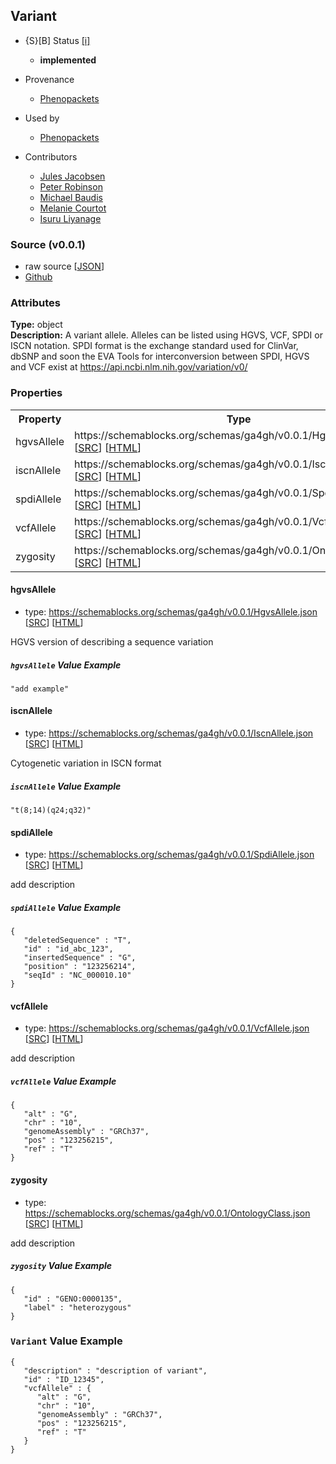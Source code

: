 
## Variant

* {S}[B] Status  [[i]](https://schemablocks.org/about/sb-status-levels.html)
    - __implemented__

* Provenance  

    - [Phenopackets](https://github.com/phenopackets/phenopacket-schema/blob/master/docs/variant.rst)  
* Used by  

    - [Phenopackets](https://github.com/phenopackets/phenopacket-schema/blob/master/docs/variant.rst)  

<!--more-->

* Contributors  

    - [Jules Jacobsen](https://orcid.org/0000-0002-3265-15918)  
    - [Peter Robinson](https://orcid.org/0000-0002-0736-91998)  
    - [Michael Baudis](https://orcid.org/0000-0002-9903-4248)  
    - [Melanie Courtot](https://orcid.org/0000-0002-9551-6370)  
    - [Isuru Liyanage](https://orcid.org/0000-0002-4839-5158)  
### Source (v0.0.1)

* raw source [[JSON](./current/Variant.json)]
* [Github](https://github.com/ga4gh-schemablocks/sb-phenopackets/blob/master/schemas/Variant.yaml)

### Attributes
  
__Type:__ object  
__Description:__ A variant allele. Alleles can be listed using HGVS, VCF, SPDI or ISCN notation.
SPDI format is the exchange standard used for ClinVar, dbSNP and soon the EVA
Tools for interconversion between SPDI, HGVS and VCF exist at https://api.ncbi.nlm.nih.gov/variation/v0/


### Properties

<table>
  <tr>
    <th>Property</th>
    <th>Type</th>
  </tr>
  <tr>
    <td>hgvsAllele</td>
    <td>https://schemablocks.org/schemas/ga4gh/v0.0.1/HgvsAllele.json [<a href="https://schemablocks.org/schemas/ga4gh/v0.0.1/HgvsAllele.json" target="_BLANK">SRC</a>] [<a href="https://schemablocks.org/schemas/ga4gh/HgvsAllele.html" target="_BLANK">HTML</a>]</td>
  </tr>
  <tr>
    <td>iscnAllele</td>
    <td>https://schemablocks.org/schemas/ga4gh/v0.0.1/IscnAllele.json [<a href="https://schemablocks.org/schemas/ga4gh/v0.0.1/IscnAllele.json" target="_BLANK">SRC</a>] [<a href="https://schemablocks.org/schemas/ga4gh/IscnAllele.html" target="_BLANK">HTML</a>]</td>
  </tr>
  <tr>
    <td>spdiAllele</td>
    <td>https://schemablocks.org/schemas/ga4gh/v0.0.1/SpdiAllele.json [<a href="https://schemablocks.org/schemas/ga4gh/v0.0.1/SpdiAllele.json" target="_BLANK">SRC</a>] [<a href="https://schemablocks.org/schemas/ga4gh/SpdiAllele.html" target="_BLANK">HTML</a>]</td>
  </tr>
  <tr>
    <td>vcfAllele</td>
    <td>https://schemablocks.org/schemas/ga4gh/v0.0.1/VcfAllele.json [<a href="https://schemablocks.org/schemas/ga4gh/v0.0.1/VcfAllele.json" target="_BLANK">SRC</a>] [<a href="https://schemablocks.org/schemas/ga4gh/VcfAllele.html" target="_BLANK">HTML</a>]</td>
  </tr>
  <tr>
    <td>zygosity</td>
    <td>https://schemablocks.org/schemas/ga4gh/v0.0.1/OntologyClass.json [<a href="https://schemablocks.org/schemas/ga4gh/v0.0.1/OntologyClass.json" target="_BLANK">SRC</a>] [<a href="https://schemablocks.org/schemas/ga4gh/OntologyClass.html" target="_BLANK">HTML</a>]</td>
  </tr>

</table>


#### hgvsAllele

* type: https://schemablocks.org/schemas/ga4gh/v0.0.1/HgvsAllele.json [<a href="https://schemablocks.org/schemas/ga4gh/v0.0.1/HgvsAllele.json" target="_BLANK">SRC</a>] [<a href="https://schemablocks.org/schemas/ga4gh/HgvsAllele.html" target="_BLANK">HTML</a>]

HGVS version of describing a sequence variation

##### `hgvsAllele` Value Example  

```
"add example"
```

#### iscnAllele

* type: https://schemablocks.org/schemas/ga4gh/v0.0.1/IscnAllele.json [<a href="https://schemablocks.org/schemas/ga4gh/v0.0.1/IscnAllele.json" target="_BLANK">SRC</a>] [<a href="https://schemablocks.org/schemas/ga4gh/IscnAllele.html" target="_BLANK">HTML</a>]

Cytogenetic variation in ISCN format

##### `iscnAllele` Value Example  

```
"t(8;14)(q24;q32)"
```

#### spdiAllele

* type: https://schemablocks.org/schemas/ga4gh/v0.0.1/SpdiAllele.json [<a href="https://schemablocks.org/schemas/ga4gh/v0.0.1/SpdiAllele.json" target="_BLANK">SRC</a>] [<a href="https://schemablocks.org/schemas/ga4gh/SpdiAllele.html" target="_BLANK">HTML</a>]

add description

##### `spdiAllele` Value Example  

```
{
   "deletedSequence" : "T",
   "id" : "id_abc_123",
   "insertedSequence" : "G",
   "position" : "123256214",
   "seqId" : "NC_000010.10"
}
```

#### vcfAllele

* type: https://schemablocks.org/schemas/ga4gh/v0.0.1/VcfAllele.json [<a href="https://schemablocks.org/schemas/ga4gh/v0.0.1/VcfAllele.json" target="_BLANK">SRC</a>] [<a href="https://schemablocks.org/schemas/ga4gh/VcfAllele.html" target="_BLANK">HTML</a>]

add description

##### `vcfAllele` Value Example  

```
{
   "alt" : "G",
   "chr" : "10",
   "genomeAssembly" : "GRCh37",
   "pos" : "123256215",
   "ref" : "T"
}
```

#### zygosity

* type: https://schemablocks.org/schemas/ga4gh/v0.0.1/OntologyClass.json [<a href="https://schemablocks.org/schemas/ga4gh/v0.0.1/OntologyClass.json" target="_BLANK">SRC</a>] [<a href="https://schemablocks.org/schemas/ga4gh/OntologyClass.html" target="_BLANK">HTML</a>]

add description

##### `zygosity` Value Example  

```
{
   "id" : "GENO:0000135",
   "label" : "heterozygous"
}
```


### `Variant` Value Example  

```
{
   "description" : "description of variant",
   "id" : "ID_12345",
   "vcfAllele" : {
      "alt" : "G",
      "chr" : "10",
      "genomeAssembly" : "GRCh37",
      "pos" : "123256215",
      "ref" : "T"
   }
}
```

